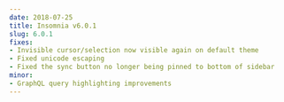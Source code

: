 ```yaml
---
date: 2018-07-25
title: Insomnia v6.0.1
slug: 6.0.1
fixes:
- Invisible cursor/selection now visible again on default theme
- Fixed unicode escaping
- Fixed the sync button no longer being pinned to bottom of sidebar
minor:
- GraphQL query highlighting improvements
---
```

